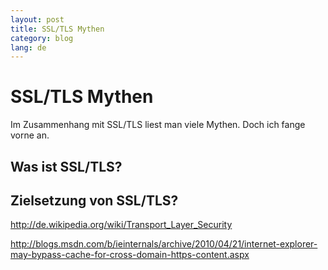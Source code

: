 ```yaml
---
layout: post
title: SSL/TLS Mythen
category: blog
lang: de
---
```


SSL/TLS Mythen
==========

Im Zusammenhang mit SSL/TLS liest man viele Mythen. Doch ich fange vorne an.

Was ist SSL/TLS?
----------------
Zielsetzung von SSL/TLS?
------------------------



http://de.wikipedia.org/wiki/Transport_Layer_Security

http://blogs.msdn.com/b/ieinternals/archive/2010/04/21/internet-explorer-may-bypass-cache-for-cross-domain-https-content.aspx

